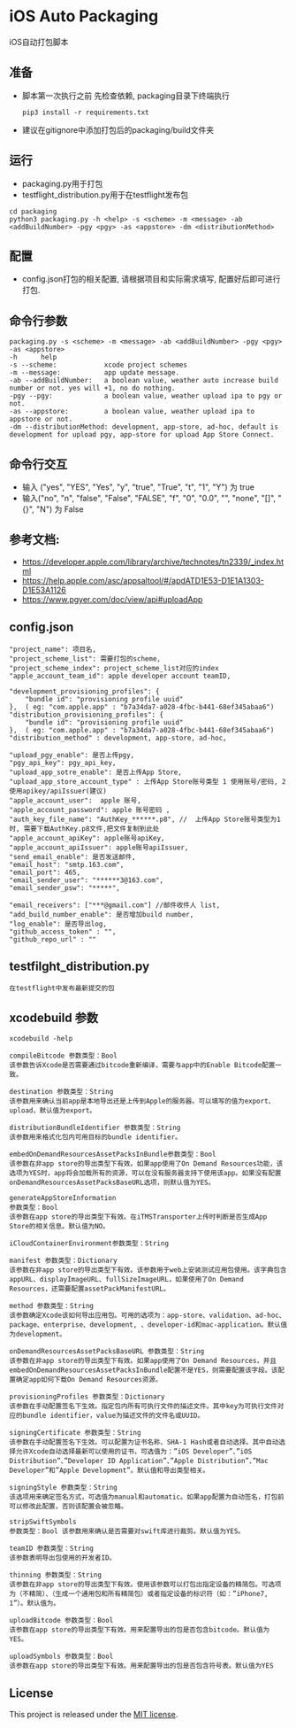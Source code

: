# iOS Auto Packaging

iOS自动打包脚本

## 准备

* 脚本第一次执行之前 先检查依赖, packaging目录下终端执行 
  ```
  pip3 install -r requirements.txt
  ```
* 建议在gitignore中添加打包后的packaging/build文件夹

## 运行

* packaging.py用于打包
* testflight_distribution.py用于在testflight发布包
  
``` shell
cd packaging
python3 packaging.py -h <help> -s <scheme> -m <message> -ab <addBuildNumber> -pgy <pgy> -as <appstore> -dm <distributionMethod>
```

## 配置

* config.json打包的相关配置, 请根据项目和实际需求填写, 配置好后即可进行打包.

## 命令行参数

```
packaging.py -s <scheme> -m <message> -ab <addBuildNumber> -pgy <pgy> -as <appstore>
-h      help
-s --scheme:            xcode project schemes
-m --message:           app update message.
-ab --addBuildNumber:   a boolean value, weather auto increase build number or not. yes will +1, no do nothing.
-pgy --pgy:             a boolean value, weather upload ipa to pgy or not. 
-as --appstore:         a boolean value, weather upload ipa to appstore or not.
-dm --distributionMethod: development, app-store, ad-hoc, default is development for upload pgy, app-store for upload App Store Connect.
```

## 命令行交互

* 输入 ("yes", "YES", "Yes", "y", "true", "True", "t", "1", "Y") 为 true
* 输入("no", "n", "false", "False", "FALSE", "f", "0", "0.0", "", "none", "[]", "{}", "N") 为 False


## 参考文档: 

* https://developer.apple.com/library/archive/technotes/tn2339/_index.html
* https://help.apple.com/asc/appsaltool/#/apdATD1E53-D1E1A1303-D1E53A1126
* https://www.pgyer.com/doc/view/api#uploadApp

## config.json

    "project_name": 项目名,
    "project_scheme_list": 需要打包的scheme,
    "project_scheme_index": project_scheme_list对应的index
    "apple_account_team_id": apple developer account teamID,

    "development_provisioning_profiles": {
        "bundle id": "provisioning profile uuid"
    },  ( eg: "com.apple.app" : "b7a34da7-a028-4fbc-b441-68ef345abaa6")
    "distribution_provisioning_profiles": {
        "bundle id": "provisioning profile uuid"
    },  ( eg: "com.apple.app" : "b7a34da7-a028-4fbc-b441-68ef345abaa6")
    "distribution_method" : development, app-store, ad-hoc,

    "upload_pgy_enable": 是否上传pgy,
    "pgy_api_key": pgy_api_key,
    "upload_app_sotre_enable": 是否上传App Store,
    "upload_app_store_account_type" : 上传App Store账号类型 1 使用账号/密码, 2使用apikey/apiIssuer(建议)
    "apple_account_user":  apple 账号,
    "apple_account_password": apple 账号密码 ,
    "auth_key_file_name": "AuthKey_******.p8", //  上传App Store账号类型为1时, 需要下载AuthKey.p8文件,把文件复制到此处
    "apple_account_apiKey": apple账号apiKey,
    "apple_account_apiIssuer": apple账号apiIssuer,
    "send_email_enable": 是否发送邮件,
    "email_host": "smtp.163.com",
    "email_port": 465,
    "email_sender_user": "******3@163.com",
    "email_sender_psw": "*****",

    "email_receivers": ["***@gmail.com"] //邮件收件人 list,
    "add_build_number_enable": 是否增加build number,
    "log_enable": 是否导出log,
    "github_access_token" : "",
    "github_repo_url" : ""

## testfilght_distribution.py
    在testflight中发布最新提交的包
## xcodebuild 参数

```
xcodebuild -help

compileBitcode 参数类型：Bool
该参数告诉Xcode是否需要通过bitcode重新编译，需要与app中的Enable Bitcode配置一致。

destination 参数类型：String
该参数用来确认当前app是本地导出还是上传到Apple的服务器。可以填写的值为export、upload，默认值为export。

distributionBundleIdentifier 参数类型：String
该参数用来格式化包内可用目标的bundle identifier。

embedOnDemandResourcesAssetPacksInBundle参数类型：Bool
该参数在非app store的导出类型下有效。如果app使用了On Demand Resources功能，该选项为YES时，app将会加载所有的资源，可以在没有服务器支持下使用该app。如果没有配置onDemandResourcesAssetPacksBaseURL选项，则默认值为YES。

generateAppStoreInformation
参数类型：Bool
该参数在app store的导出类型下有效。在iTMSTransporter上传时判断是否生成App Store的相关信息。默认值为NO。

iCloudContainerEnvironment参数类型：String

manifest 参数类型：Dictionary
该参数在非app store的导出类型下有效。该参数用于web上安装测试应用包使用。该字典包含appURL、displayImageURL、fullSizeImageURL，如果使用了On Demand Resources，还需要配置assetPackManifestURL。

method 参数类型：String
该参数确定Xcode该如何导出应用包。可用的选项为：app-store、validation、ad-hoc、package、enterprise、development, 、developer-id和mac-application。默认值为development。

onDemandResourcesAssetPacksBaseURL 参数类型：String
该参数在非app store的导出类型下有效。如果app使用了On Demand Resources，并且embedOnDemandResourcesAssetPacksInBundle配置不是YES，则需要配置该字段。该配置确定app如何下载On Demand Resources资源。

provisioningProfiles 参数类型：Dictionary
该参数在手动配置签名下生效。指定包内所有可执行文件的描述文件。其中key为可执行文件对应的bundle identifier，value为描述文件的文件名或UUID。

signingCertificate 参数类型：String
该参数在手动配置签名下生效。可以配置为证书名称、SHA-1 Hash或者自动选择。其中自动选择允许Xcode自动选择最新可以使用的证书，可选值为：”iOS Developer”、”iOS Distribution”、”Developer ID Application”、”Apple Distribution”、”Mac Developer”和”Apple Development”。默认值和导出类型相关。

signingStyle 参数类型：String
该选项用来确定签名方式，可选值为manual和automatic。如果app配置为自动签名，打包前可以修改此配置，否则该配置会被忽略。

stripSwiftSymbols
参数类型：Bool 该参数用来确认是否需要对swift库进行裁剪。默认值为YES。

teamID 参数类型：String
该参数表明导出包使用的开发者ID。

thinning 参数类型：String
该参数在非app store的导出类型下有效。使用该参数可以打包出指定设备的精简包。可选项为（不精简）、（生成一个通用包和所有精简包）或者指定设备的标识符（如：”iPhone7, 1”）。默认值为。

uploadBitcode 参数类型：Bool
该参数在app store的导出类型下有效。用来配置导出的包是否包含bitcode。默认值为YES。

uploadSymbols 参数类型：Bool
该参数在app store的导出类型下有效。用来配置导出的包是否包含符号表。默认值为YES

```
## License

This project is released under the [MIT license](https://github.com/wangchaodong/packaging/blob/main/LICENSE).


